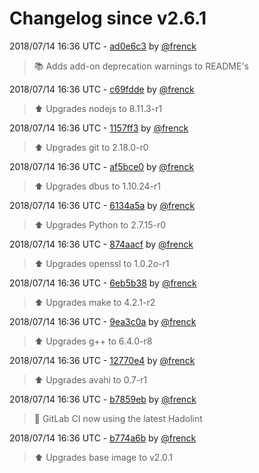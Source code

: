 # Changelog since v2.6.1

2018/07/14 16:36 UTC - [ad0e6c3](https://github.com/hassio-addons/addon-homebridge/commit/ad0e6c3c04e2da6c5b56d2f14da847c11fbc8876) by [@frenck](https://github.com/frenck)
> :books: Adds add-on deprecation warnings to README's 

2018/07/14 16:36 UTC - [c69fdde](https://github.com/hassio-addons/addon-homebridge/commit/c69fdde8cebe2eb3a593db336dda4025b90e683c) by [@frenck](https://github.com/frenck)
> :arrow_up: Upgrades nodejs to 8.11.3-r1 

2018/07/14 16:36 UTC - [1157ff3](https://github.com/hassio-addons/addon-homebridge/commit/1157ff38d671c1e558e11940c0818b64a10d8a64) by [@frenck](https://github.com/frenck)
> :arrow_up: Upgrades git to 2.18.0-r0 

2018/07/14 16:36 UTC - [af5bce0](https://github.com/hassio-addons/addon-homebridge/commit/af5bce03bfa03c92ce2846577053ccb18602535c) by [@frenck](https://github.com/frenck)
> :arrow_up: Upgrades dbus to 1.10.24-r1 

2018/07/14 16:36 UTC - [6134a5a](https://github.com/hassio-addons/addon-homebridge/commit/6134a5ad8427b716cecb2e34f7cc34a6c95bc21f) by [@frenck](https://github.com/frenck)
> :arrow_up: Upgrades Python to 2.7.15-r0 

2018/07/14 16:36 UTC - [874aacf](https://github.com/hassio-addons/addon-homebridge/commit/874aacf9df7f9486d84a280bcc2148fd50a2aeae) by [@frenck](https://github.com/frenck)
> :arrow_up: Upgrades openssl to 1.0.2o-r1 

2018/07/14 16:36 UTC - [6eb5b38](https://github.com/hassio-addons/addon-homebridge/commit/6eb5b38bdf34ea0580e4f6e56bc2e97f124661dc) by [@frenck](https://github.com/frenck)
> :arrow_up: Upgrades make to 4.2.1-r2 

2018/07/14 16:36 UTC - [9ea3c0a](https://github.com/hassio-addons/addon-homebridge/commit/9ea3c0a6383f5464904d635f521abb3829e5d48d) by [@frenck](https://github.com/frenck)
> :arrow_up: Upgrades g++ to 6.4.0-r8 

2018/07/14 16:36 UTC - [12770e4](https://github.com/hassio-addons/addon-homebridge/commit/12770e45c3882817476883c1645bd4b2540f466a) by [@frenck](https://github.com/frenck)
> :arrow_up: Upgrades avahi to 0.7-r1 

2018/07/14 16:36 UTC - [b7859eb](https://github.com/hassio-addons/addon-homebridge/commit/b7859eb111143a0ed741a1ce318b6fc69f837ad5) by [@frenck](https://github.com/frenck)
> :rocket: GitLab CI now using the latest Hadolint 

2018/07/14 16:36 UTC - [b774a6b](https://github.com/hassio-addons/addon-homebridge/commit/b774a6b4c24a6453c5a60a16fb7db472a632877e) by [@frenck](https://github.com/frenck)
> :arrow_up: Upgrades base image to v2.0.1 

